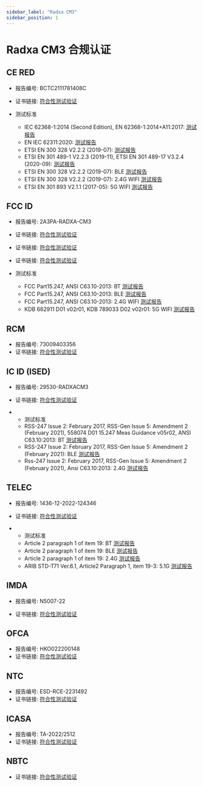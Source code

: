 ```yaml
---
sidebar_label: "Radxa CM3"
sidebar_position: 1
---
```


# Radxa CM3 合规认证

## CE RED

- 报告编号: BCTC2111781408C

- 证书链接: [符合性测试验证](https://dl.radxa.com/cm3/compliance/RED/BCTC2111781408C_RM116_D8E32W_RED.pdf)

- 测试标准

  - IEC 62368-1:2014 (Second Edition), EN 62368-1:2014+A11:2017: [测试报告](https://dl.radxa.com/cm3/compliance/RED/BCTC2111658558S_Radxa_CM3_RM116_D8E32W_CE_LVD.pdf)
  - EN IEC 62311:2020: [测试报告](https://dl.radxa.com/cm3/compliance/RED/BCTC2111781408_1E_RM116.pdf)
  - ETSI EN 300 328 V2.2.2 (2019-07): [测试报告](https://dl.radxa.com/cm3/compliance/RED/BCTC2111781408_3E_RM116_D8E32W.pdf)
  - ETSI EN 301 489-1 V2.2.3 (2019-11), ETSI EN 301 489-17 V3.2.4 (2020-09): [测试报告](https://dl.radxa.com/cm3/compliance/RED/BCTC2111781408_2E_RM116.pdf)
  - ETSI EN 300 328 V2.2.2 (2019-07): BLE [测试报告](https://dl.radxa.com/cm3/compliance/RED/BCTC2111781408_4E_RM116_D8E32W_BLE.pdf)
  - ETSI EN 300 328 V2.2.2 (2019-07): 2.4G WIFI [测试报告](https://dl.radxa.com/cm3/compliance/RED/BCTC2111781408_5E_RM116_D8E32W_2.4_WiFi.pdf)
  - ETSI EN 301 893 V2.1.1 (2017-05): 5G WIFI [测试报告](https://dl.radxa.com/cm3/compliance/RED/BCTC2111781408_6E_RM116_D8E32W_5.1G_WIFI.pdf)

## FCC ID

- 报告编号: 2AЗPA-RADXA-CM3
- 证书链接: [符合性测试验证](https://dl.radxa.com/cm3/compliance/FCC%20ID/DSS-TC312586.pdf)
- 证书链接: [符合性测试验证](https://dl.radxa.com/cm3/compliance/FCC%20ID/DTS-TC711512.pdf)
- 证书链接: [符合性测试验证](https://dl.radxa.com/cm3/compliance/FCC%20ID/NII-TC621757.pdf)

- 测试标准
  - FCC Part15.247, ANSI C63.10-2013: BT [测试报告](https://dl.radxa.com/cm3/compliance/FCC%20ID/BCTC2111202916-1E%20RM116-D8E32W%20%20FCC%20ID%20BT.pdf)
  - FCC Part15.247, ANSI C63.10-2013: BLE [测试报告](https://dl.radxa.com/cm3/compliance/FCC%20ID/BCTC2111202916-2E%20RM116-D8E32W%20%20FCC%20ID%20BLE.pdf)
  - FCC Part15.247, ANSI C63.10-2013: 2.4G WIFI [测试报告](https://dl.radxa.com/cm3/compliance/FCC%20ID/BCTC2111202916-3E%20RM116-D8E32W%20%20FCC%20ID%20WiFi.pdf)
  - KDB 662911 D01 v02r01, KDB 789033 D02 v02r01: 5G WIFI [测试报告](https://dl.radxa.com/cm3/compliance/FCC%20ID/BCTC2111202916-4E%20RM116-D8E32W%20%20WIFI%205.1G.pdf)

## RCM

- 报告编号: 73009403356
- 证书链接: [符合性测试验证](https://dl.radxa.com/cm3/compliance/AU_RCM/supplier_declaration_of_conformity_radxa_cm3.pdf)

## IC ID (ISED)

- 报告编号: 29530-RADXACM3
- 证书链接: [符合性测试验证](https://dl.radxa.com/cm3/compliance/CA_IC%20ID/BCTC974_ISED_Cert.pdf)

- - 测试标准
  - RSS-247 Issue 2: February 2017, RSS-Gen Issue 5: Amendment 2 (February 2021), 558074 D01 15.247 Meas Guidance v05r02, ANSI C63.10:2013: BT [测试报告](https://dl.radxa.com/cm3/compliance/CA_IC%20ID/BCTC2211166199-1E%20Radxa%20CM3%20IC%20ID%20BT%203M.pdf)
  - RSS-247 Issue 2: February 2017, RSS-Gen Issue 5: Amendment 2 (February 2021): BLE [测试报告](https://dl.radxa.com/cm3/compliance/CA_IC%20ID/BCTC2211166199-2E%20Radxa%20CM3%20IC%20ID%20BLE%201M.pdf)
  - Rss-247 Issue 2: February 2017, RSS-Gen Issue 5: Amendment 2 (February 2021), Ansi C63.10:2013: 2.4G [测试报告](https://dl.radxa.com/cm3/compliance/CA_IC%20ID/BCTC2211166199-3E%20Radxa%20CM3%20IC%20ID%202.4G%20N20.pdf)

## TELEC

- 报告编号: 1436-12-2022-124346
- 证书链接: [符合性测试验证](https://dl.radxa.com/cm3/compliance/JP_TELEC/EMC124346%c2%a0Japan%c2%a0Certificate.pdf)

- - 测试标准
  - Article 2 paragraph 1 of item 19: BT [测试报告](<https://dl.radxa.com/cm3/compliance/JP_TELEC/BCTC2211041097-1E%20%20RM116-D8E32W%20TELEC%20BT%203M%20(J).pdf>)
  - Article 2 paragraph 1 of item 19: BLE [测试报告](https://dl.radxa.com/cm3/compliance/JP_TELEC/BCTC2211041097-2E%20%20RM116-D8E32W%20TELEC%20BLE%201M%20X.pdf)
  - Article 2 paragraph 1 of item 19: 2.4G [测试报告](<https://dl.radxa.com/cm3/compliance/JP_TELEC/BCTC2211041097-3E%20%20RM116-D8E32W%20TELEC%202.4G%20N20%20(X).pdf>)
  - ARIB STD-T71 Ver.6.1, Article2 Paragraph 1, item 19-3: 5.1G [测试报告](https://dl.radxa.com/cm3/compliance/JP_TELEC/BCTC2211041097-4E%20%20RM116-D8E32W%20TELEC%205.1G.pdf)

## IMDA

- 报告编号: N5007-22

- 证书链接: [符合性测试验证](https://dl.radxa.com/cm3/compliance/SG_IMDA/N5007_22_IDMA_CM3.pdf)

## OFCA

- 报告编号: HKO022200148
- 证书链接: [符合性测试验证](https://dl.radxa.com/cm3/compliance/HK_OFCA.pdf)

## NTC

- 报告编号: ESD-RCE-2231492
- 证书链接: [符合性测试验证](https://dl.radxa.com/cm3/compliance/PH_NTC.pdf)

## ICASA

- 报告编号: TA-2022/2512
- 证书链接: [符合性测试验证](https://dl.radxa.com/cm3/compliance/SA_ICASA.pdf)

## NBTC

- 证书链接: [符合性测试验证](https://dl.radxa.com/cm3/compliance/TH_NBTC.pdf)
